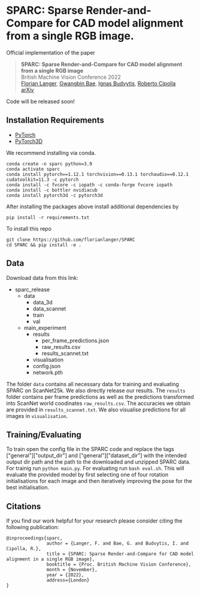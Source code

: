 # SPARC: Sparse Render-and-Compare for CAD model alignment from a single RGB image.

Official implementation of the paper

> **SPARC: Sparse Render-and-Compare for CAD model alignment from a single RGB image** \
> British Machine Vision Conference 2022\
> [Florian Langer][flo], [Gwangbin Bae][gb], [Ignas Budvytis][ignas], [Roberto Cipolla][roberto] \
> [arXiv][1]

Code will be released soon!

## Installation Requirements
- [PyTorch][torch]
- [PyTorch3D][py3d]

We recommend installing via conda.
```
conda create -n sparc python=3.9
conda activate sparc
conda install pytorch==1.12.1 torchvision==0.13.1 torchaudio==0.12.1 cudatoolkit=11.3 -c pytorch
conda install -c fvcore -c iopath -c conda-forge fvcore iopath
conda install -c bottler nvidiacub
conda install pytorch3d -c pytorch3d
```

After installing the packages above install additional dependencies by
```
pip install -r requirements.txt
```
To install this repo
```
git clone https://github.com/florianlanger/SPARC
cd SPARC && pip install -e .
```

## Data

Download data from this link:



* sparc_release
  * data
    * data_3d
    * data_scannet
    * train
    * val
  * main_experiment
    * results
      * per_frame_predictions.json
      * raw_results.csv
      * results_scannet.txt
    * visualisation
    * config.json
    * network.pth

The folder `data` contains all necessary data for training and evaluating SPARC on ScanNet25k.
We also directly release our results. The `results` folder contains per frame predictions as well as the predictions transformed into ScanNet world coodinates `raw_results.csv`. The accuracies we obtain are provided in `results_scannet.txt`. We also visualise predictions for all images in `visualisation`.

## Training/Evaluating
To train open the config file in the SPARC code and replace the tags ["general"]["output_dir"] and ["general"]["dataset_dir"] with the intended output dir path and the path to the downloaded and unzipped SPARC data.
For trainig run `python main.py`. For evaluating run `bash eval.sh`. This will evaluate the provided model by first selecting one of four rotation initialisations for each image and then iteratively improving the pose for the best initialisation. 



## Citations
If you find our work helpful for your research please consider citing the following publication:
```
@inproceedings{sparc,
               author = {Langer, F. and Bae, G. and Budvytis, I. and Cipolla, R.},
               title = {SPARC: Sparse Render-and-Compare for CAD model alignment in a single RGB image},
               booktitle = {Proc. British Machine Vision Conference},
               month = {November},
               year = {2022},
               address={London}
}
```

[1]: https://arxiv.org/
[flo]: https://www.florianlanger.co.uk
[roberto]: https://mi.eng.cam.ac.uk/~cipolla/
[ignas]: http://mi.eng.cam.ac.uk/~ib255/
[gb]: https://www.baegwangbin.com/about
[py3d]: https://github.com/facebookresearch/pytorch3d
[torch]: https://pytorch.org
